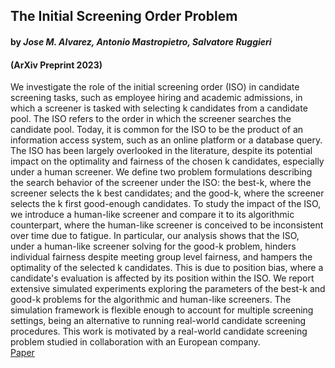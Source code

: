 ## The Initial Screening Order Problem
#### by _Jose M. Alvarez, Antonio Mastropietro, Salvatore Ruggieri_ 
#### (ArXiv Preprint 2023)
We investigate the role of the initial screening order (ISO) in candidate screening tasks, such as employee hiring and academic admissions, in which a screener is tasked with selecting k candidates from a candidate pool. The ISO refers to the order in which the screener searches the candidate pool. Today, it is common for the ISO to be the product of an information access system, such as an online platform or a database query. The ISO has been largely overlooked in the literature, despite its potential impact on the optimality and fairness of the chosen k candidates, especially under a human screener. We define two problem formulations describing the search behavior of the screener under the ISO: the best-k, where the screener selects the k best candidates; and the good-k, where the screener selects the k first good-enough candidates. To study the impact of the ISO, we introduce a human-like screener and compare it to its algorithmic counterpart, where the human-like screener is conceived to be inconsistent over time due to fatigue. In particular, our analysis shows that the ISO, under a human-like screener solving for the good-k problem, hinders individual fairness despite meeting group level fairness, and hampers the optimality of the selected k candidates. This is due to position bias, where a candidate's evaluation is affected by its position within the ISO. We report extensive simulated experiments exploring the parameters of the best-k and good-k problems for the algorithmic and human-like screeners. The simulation framework is flexible enough to account for multiple screening settings, being an alternative to running real-world candidate screening procedures. This work is motivated by a real-world candidate screening problem studied in collaboration with an European company.
\
[Paper](https://github.com/nobias-project/Publications/blob/main/alvarez2023initial.pdf)
